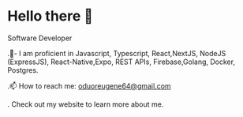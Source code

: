 # Hello there 👋
Software Developer

.🍔- I am proficient in Javascript, Typescript, React,NextJS, NodeJS (ExpressJS), React-Native,Expo, REST APIs, Firebase,Golang, Docker, Postgres.

.📫 How to reach me: oduoreugene64@gmail.com

. Check out my website to learn more about me.
